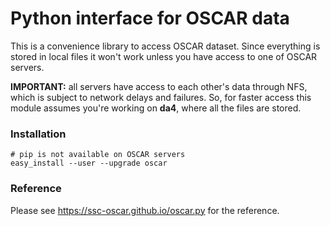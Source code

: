 # Python interface for OSCAR data

This is a convenience library to access OSCAR dataset. 
Since everything is stored in local files it won't work unless you have access 
to one of OSCAR servers.

**IMPORTANT:** all servers have access to each other's data through NFS, which is
subject to network delays and failures.
So, for faster access this module assumes you're working on **da4**, where all the
files are stored.

### Installation

    # pip is not available on OSCAR servers
    easy_install --user --upgrade oscar

### Reference

Please see <https://ssc-oscar.github.io/oscar.py>
for the reference.
